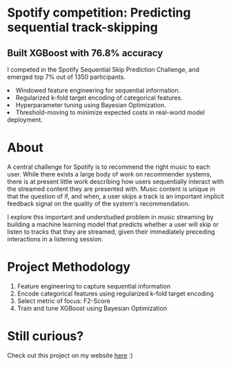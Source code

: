 # Spotify competition: Predicting sequential track-skipping
## Built XGBoost with 76.8% accuracy

I competed in the Spotify Sequential Skip Prediction Challenge, and emerged top 7% out of 1350 participants.
<br>
<li> Windowed feature engineering for sequential information.
<li> Regularized k-fold target encoding of categorical features.
<li> Hyperparameter tuning using Bayesian Optimization.
<li> Threshold-moving to minimize expected costs in real-world model deployment.
 
# About
A central challenge for Spotify is to recommend the right music to each user. While there exists a large body of work on recommender systems, there is at present little work describing how users sequentially interact with the streamed content they are presented with. Music content is unique in that the question of if, and when, a user skips a track is an important implicit feedback signal on the quality of the system's recommendation.

I explore this important and understudied problem in music streaming by building a machine learning model that predicts whether a user will skip or listen to tracks that they are streamed, given their immediately preceding interactions in a listening session.

# Project Methodology
1. Feature engineering to capture sequential information
2. Encode categorical features using regularized k-fold target encoding
3. Select metric of focus: F2-Score
4. Train and tune XGBoost using Bayesian Optimization

# Still curious?
Check out this project on my website <a href="https://sheilateozy.github.io/#portfolio">here</a> :)


